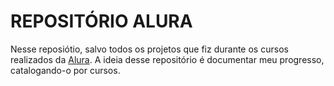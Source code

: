# REPOSITÓRIO ALURA
Nesse reposiótio, salvo todos os projetos que fiz durante os cursos realizados da [Alura](https://alura.com.br/). A ideia desse repositório é documentar meu progresso, catalogando-o por cursos.